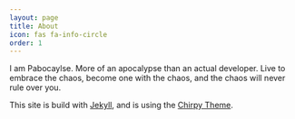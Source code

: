 ```yaml
---
layout: page
title: About
icon: fas fa-info-circle
order: 1
---
```


I am Pabocaylse. More of an apocalypse than an actual developer. Live to embrace
the chaos, become one with the chaos, and the chaos will never rule over you.

This site is build with [Jekyll][jekyll], and is using the [Chirpy
Theme][chirpy-theme].

[jekyll]: https://jekyllrb.com
[chirpy-theme]: https://github.com/cotes2020/jekyll-theme-chirpy
